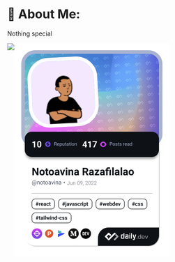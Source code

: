 # 💫 About Me:
Nothing special


<img align="left" src='https://randommeme-five.vercel.app/' style="height: 400px;"/>
<a align="center" href="https://app.daily.dev/notoavina"><img src="./devcard.png" width="356" alt="Notoavina Razafilalao's Dev Card"/></a>
